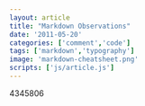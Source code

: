 ```yaml
---
layout: article
title: "Markdown Observations"
date: '2011-05-20'
categories: ['comment','code']
tags: ['markdown','typography']
image: 'markdown-cheatsheet.png'
scripts: ['js/article.js']
---
```




<gist>4345806</gist>
